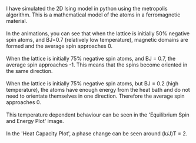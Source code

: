 I have simulated the 2D Ising model in python using the metropolis algorithm. This is a mathematical model of the atoms in a ferromagnetic material.<br/><br/>
In the animations, you can see that when the lattice is initially 50% negative spin atoms, and BJ=0.7 (relatively low temperature), magnetic domains are formed and the average spin approaches 0.<br/><br/>
When the lattice is initially 75% negative spin atoms, and BJ = 0.7, the average spin approaches -1. This means that the spins become oriented in the same direction.<br/><br/>
When the lattice is initially 75% negative spin atoms, but BJ = 0.2 (high temperature), the atoms have enough energy from the heat bath and do not need to orientate themselves in one direction. Therefore the average spin approaches 0.<br/><br/>
This temperature dependent behaviour can be seen in the 'Equilibrium Spin and Energy Plot' image.<br/><br/>
In the 'Heat Capacity Plot', a phase change can be seen around (k/J)T = 2.
